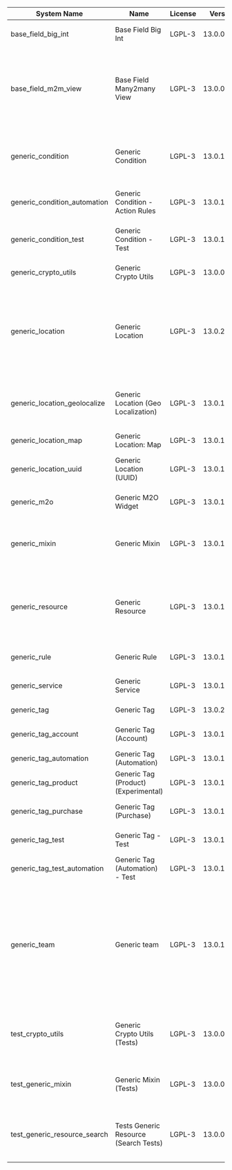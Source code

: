 | System Name | Name | License | Version | Summary | Price |
|---|---|---|---|---|---|
| base_field_big_int | Base Field Big Int | LGPL-3 | 13.0.0.6.0 | BigInt field implementation for Odoo |  |
| base_field_m2m_view | Base Field Many2many View | LGPL-3 | 13.0.0.6.0 | Adds Many2manyView field implementation for Odoo. Useful in cases when m2m relation computed via Postgresql View |  |
| generic_condition | Generic Condition | LGPL-3 | 13.0.1.22.0 | Create generic conditions on which you         can program some logic in Odoo objects |  |
| generic_condition_automation | Generic Condition - Action Rules | LGPL-3 | 13.0.1.5.0 | Generic Conditions (Integration with Action Rules) |  |
| generic_condition_test | Generic Condition - Test | LGPL-3 | 13.0.1.12.0 | Generic Conditions - Tests (do not install manualy) |  |
| generic_crypto_utils | Generic Crypto Utils | LGPL-3 | 13.0.0.8.0 | Technical utils to add encryption to other addons |  |
| generic_location | Generic Location | LGPL-3 | 13.0.2.11.0 | Allows you to make an abstract description of the         objects location relative to the general location         (for example: house3 -> office5 -> room2 -> table5) |  |
| generic_location_geolocalize | Generic Location (Geo Localization) | LGPL-3 | 13.0.1.11.1 | Generic Location (Automaticaly determine geo coordinates         for location by its address) |  |
| generic_location_map | Generic Location: Map | LGPL-3 | 13.0.1.13.0 | Display locations on map view. |  |
| generic_location_uuid | Generic Location (UUID) | LGPL-3 | 13.0.1.8.0 | Generic Location (Add UUID to generic locations) |  |
| generic_m2o | Generic M2O Widget | LGPL-3 | 13.0.1.9.0 | Generic Many2one widget |  |
| generic_mixin | Generic Mixin | LGPL-3 | 13.0.1.81.0 | Technical module with generic mixins, that may help to build other modules |  |
| generic_resource | Generic Resource | LGPL-3 | 13.0.1.50.0 | Provides the ability to create and categorize         various resources that can be used in other Odoo modules. |  |
| generic_rule | Generic Rule | LGPL-3 | 13.0.1.9.0 | Adds new top-level menu 'rules' |  |
| generic_service | Generic Service | LGPL-3 | 13.0.1.30.1 | Create and manage service catalog |  |
| generic_tag | Generic Tag | LGPL-3 | 13.0.2.15.0 | Generic tag management. |  |
| generic_tag_account | Generic Tag (Account) | LGPL-3 | 13.0.1.6.0 | Generic tag integration with account addon |  |
| generic_tag_automation | Generic Tag (Automation) | LGPL-3 | 13.0.1.6.0 |  |  |
| generic_tag_product | Generic Tag (Product) (Experimental) | LGPL-3 | 13.0.1.6.0 | Generic tag integration with product addon |  |
| generic_tag_purchase | Generic Tag (Purchase) | LGPL-3 | 13.0.1.6.0 | Generic tag integration with purchase addon |  |
| generic_tag_test | Generic Tag - Test | LGPL-3 | 13.0.1.8.0 | Generic Tag - Tests (do not install manualy) |  |
| generic_tag_test_automation | Generic Tag (Automation) - Test | LGPL-3 | 13.0.1.5.0 |  |  |
| generic_team | Generic team | LGPL-3 | 13.0.1.21.0 | With this module you can create teams and add         users to them, which allows you to perform group         actions (such as assigning a responsible team         instead of one person) while working with Odoo applications. |  |
| test_crypto_utils | Generic Crypto Utils (Tests) | LGPL-3 | 13.0.0.13.0 | Technical module that have to be used to test Generic Crypto Utils module |  |
| test_generic_mixin | Generic Mixin (Tests) | LGPL-3 | 13.0.0.23.0 | Technical module that have to be used to test Generic Mixin module |  |
| test_generic_resource_search | Tests Generic Resource (Search Tests) | LGPL-3 | 13.0.0.4.0 | Technical module that have to be used to test Generic Resource search cases |  |
